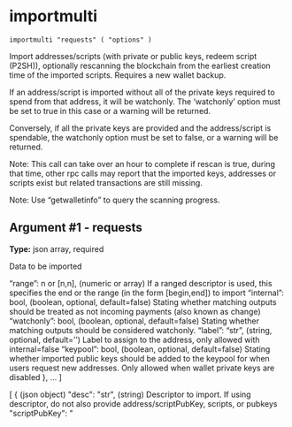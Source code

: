 # importmulti

`importmulti "requests" ( "options" )`

Import addresses/scripts (with private or public keys, redeem script (P2SH)), optionally rescanning the blockchain from the earliest creation time of the imported scripts. Requires a new wallet backup.

If an address/script is imported without all of the private keys required to spend from that address, it will be watchonly. The ‘watchonly’ option must be set to true in this case or a warning will be returned.

Conversely, if all the private keys are provided and the address/script is spendable, the watchonly option must be set to false, or a warning will be returned.

Note: This call can take over an hour to complete if rescan is true, during that time, other rpc calls may report that the imported keys, addresses or scripts exist but related transactions are still missing.

Note: Use “getwalletinfo” to query the scanning progress.

## Argument #1 - requests

**Type:** json array, required

Data to be imported

“range”: n or \[n,n\], (numeric or array) If a ranged descriptor is used, this specifies the end or the range (in the form \[begin,end\]) to import “internal”: bool, (boolean, optional, default=false) Stating whether matching outputs should be treated as not incoming payments (also known as change) “watchonly”: bool, (boolean, optional, default=false) Stating whether matching outputs should be considered watchonly. “label”: “str”, (string, optional, default=’’) Label to assign to the address, only allowed with internal=false “keypool”: bool, (boolean, optional, default=false) Stating whether imported public keys should be added to the keypool for when users request new addresses. Only allowed when wallet private keys are disabled }, … \]

[
  {                                                            (json object)
    "desc": "str",                                             (string) Descriptor to import. If using descriptor, do not also provide address/scriptPubKey, scripts, or pubkeys
    "scriptPubKey": "<script>" | { "address":"<address>" },    (string / json, required) Type of scriptPubKey (string for script, json for address). Should not be provided if using a descriptor
    "timestamp": timestamp | "now",                            (integer / string, required) Creation time of the key expressed in UNIX epoch time,
                                                               or the string "now" to substitute the current synced blockchain time. The timestamp of the oldest
                                                               key will determine how far back blockchain rescans need to begin for missing wallet transactions.
                                                               "now" can be specified to bypass scanning, for keys which are known to never have been used, and
                                                               0 can be specified to scan the entire blockchain. Blocks up to 2 hours before the earliest key
                                                               creation time of all keys being imported by the importmulti call will be scanned.
    "redeemscript": "str",                                     (string) Allowed only if the scriptPubKey is a P2SH or P2SH-P2WSH address/scriptPubKey
    "witnessscript": "str",                                    (string) Allowed only if the scriptPubKey is a P2SH-P2WSH or P2WSH address/scriptPubKey
    "pubkeys": [                                               (json array, optional, default=empty array) Array of strings giving pubkeys to import. They must occur in P2PKH or P2WPKH scripts. They are not required when the private key is also provided (see the "keys" argument).
      "pubKey",                                                (string)
      ...
    ],
    "keys": [                                                  (json array, optional, default=empty array) Array of strings giving private keys to import. The corresponding public keys must occur in the output or redeemscript.
      "key",                                                   (string)
      ...
    ],

## Argument #2 - options

**Type:** json object, optional

{
  "rescan": bool,                                              (boolean, optional, default=true) Stating if should rescan the blockchain after all imports
}

## Result

[                              (json array) Response is an array with the same size as the input that has the execution result
  {                            (json object)
    "success" : true|false,    (boolean)
    "warnings" : [             (json array, optional)
      "str",                   (string)
      ...
    ],
    "error" : {                (json object, optional)
      ...                      JSONRPC error
    }
  },
  ...
]

## Examples

bitcoin-cli importmulti '[{ "scriptPubKey": { "address": "<my address>" }, "timestamp":1455191478 }, { "scriptPubKey": { "address": "<my 2nd address>" }, "label": "example 2", "timestamp": 1455191480 }]'

bitcoin-cli importmulti '[{ "scriptPubKey": { "address": "<my address>" }, "timestamp":1455191478 }]' '{ "rescan": false}'